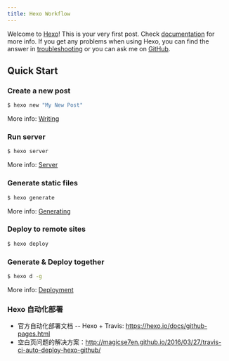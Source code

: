 ```yaml
---
title: Hexo Workflow
---
```

Welcome to [Hexo](https://hexo.io/)! This is your very first post. Check [documentation](https://hexo.io/docs/) for more info. If you get any problems when using Hexo, you can find the answer in [troubleshooting](https://hexo.io/docs/troubleshooting.html) or you can ask me on [GitHub](https://github.com/hexojs/hexo/issues).

## Quick Start

### Create a new post

``` bash
$ hexo new "My New Post"
```

More info: [Writing](https://hexo.io/docs/writing.html)

### Run server

``` bash
$ hexo server
```

More info: [Server](https://hexo.io/docs/server.html)

### Generate static files

``` bash
$ hexo generate
```

More info: [Generating](https://hexo.io/docs/generating.html)

### Deploy to remote sites

``` bash
$ hexo deploy
```

### Generate & Deploy together

``` bash
$ hexo d -g
```

More info: [Deployment](https://hexo.io/docs/deployment.html)

### Hexo 自动化部署

* 官方自动化部署文档 -- Hexo + Travis: https://hexo.io/docs/github-pages.html
* 空白页问题的解决方案：http://magicse7en.github.io/2016/03/27/travis-ci-auto-deploy-hexo-github/

